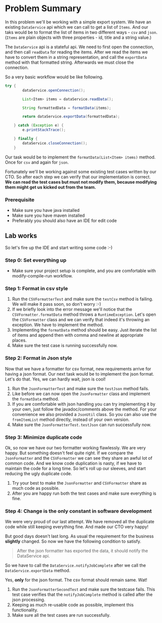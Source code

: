 ﻿# Problem Summary #
In this problem we'll be working with a simple export system. We have an existing `DataService` api
  which we can call to get a list of `Items`. And our taks would be to format the list of items
  in two different ways - `csv` and `json`. (`Items` are plain objects with three properties - id,
  title and a string value.)

The `DataService` api is a stateful api. We need to first open the connection, and then call
  `readData` for reading the items. After we read the items we have to convert them in a string
   representation, and call the `exportData` method with that formatted string. Afterwards we must close the connection.

So a very basic workflow would be like following.

```java
try {
        dataService.openConnection();

        List<Item> items = dataService.readData();

        String formattedData = formatData(items);

        return dataService.exportData(formattedData);

    } catch (Exception e) {
        e.printStackTrace();

    } finally {
        dataService.closeConnection();
    }
```

Our task would be to implement the `formatData(List<Item> items)` method. Once for `csv` and again for `json`.

Fortunately we'll be working against some existing test cases written by our CTO. So after each step we can verify
  that our implementation is correct. __We can read the test cases but must not modify them, because modifying
  them might get us kicked out from the team.__

### Prerequisite ###
* Make sure you have java installed
* Make sure you have maven installed
* Preferably you should also have an IDE for edit code

## Lab works ##
So let's fire up the IDE and start writing some code :-)

### Step 0: Set everything up ###
* Make sure your project setup is complete, and you are comfortable with modify-compile-run workflow.

### Step 1: Format in csv style ###
1. Run the `CSVFormatterTest` and make sure the `testCsv` method is failing. We will make
it pass soon, so don't worry :-)
2. If we briefly look into the error message we'll notice that the `CSVFormatter.formatData`
method throws a `RuntimeException`. Let's open the `CSVFormatter` class and we can verify
 that indeed it's throwing an exception. We have to implement the method.
3. Implementing the `formatData` method should be easy. Just iterate the list of items
and append then with comma and newline at appropriate places.
4. Make sure the test case is running successfully now.


### Step 2: Format in Json style ###
Now that we have a formatter for csv format, new requirements arrive for having a json format.
Our next task would be to implement the json format. Let's do that. Yes, we can hardly wait, json is cool!

1. Run the `JsonFormatterTest` and make sure the `testJson` method fails.
2. Like before we can now open the `JsonFormatter` class and implement the `formatData` method.
3. If you are comfortable with json handling you can try implementing it by your own, just follow the javadoc/comments
above the method. For your convenience we also provided a `JsonUtil` class. So you can also use the `fromItemList`
method directly, instead of your own version.
4. Make sure the `JsonFormatterTest.testJson` can run successfully now.

### Step 3: Minimize duplicate code ###
Ok, so now we have our two formatter working flawlessly. We are very happy. But something doesn't feel quite
right. If we compare the `JsonFormatter` and the `CSVFormatter` we can see they share an awful lot
of common code. And we know code duplication is nasty, if we have to maintain the code for a long
time. So let's roll up our sleeves, and start reducing the ugly duplicate code.

1. Try your best to make the `JsonFormatter` and `CSVFormatter` share as much code as possible.
2. After you are happy run both the test cases and make sure everything is fine.

### Step 4: Change is the only constant in software development ###
We were very proud of our last attempt. We have removed all the duplicate code while still keeping everything
fine. And made our CTO very happy!

But good days doesn't last long. As usual the requirement for the business **slightly** changed.
So now we have the following condition to satisfy.

> After the json formatter has exported the data, it should notify the DataService api.

So we have to call the `DataService.notifyJobComplete` after we call the
`DataService.exportData` method.

Yes, **only** for the json format. The csv format should remain same. Wat!

1. Run the `JsonFormatterSecondTest` and make sure the testcase fails. This test case verifies
 that the `notifyJobComplete` method is called after the json processing.
2. Keeping as much re-usable code as possible, implement this functionality.
3. Make sure all the test cases are run successfully.














